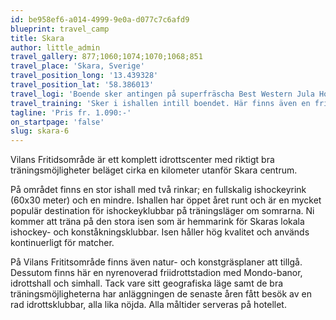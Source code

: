 ```yaml
---
id: be958ef6-a014-4999-9e0a-d077c7c6afd9
blueprint: travel_camp
title: Skara
author: little_admin
travel_gallery: 877;1060;1074;1070;1068;851
travel_place: 'Skara, Sverige'
travel_position_long: '13.439328'
travel_position_lat: '58.386013'
travel_logi: 'Boende sker antingen på superfräscha Best Western Jula Hotell & Konferens i 4-bäddsrum eller i 4-bäddsstugor precis bredvid hotellet. Tillägg vid boende på hotellet i 1-3-bäddsrum.'
travel_training: 'Sker i ishallen intill boendet. Här finns även en friidrottsarena, gräsplaner, konstgräsplaner, inomhushall och en simhall.'
tagline: 'Pris fr. 1.090:-'
on_startpage: 'false'
slug: skara-6
---
```

<p>Vilans Fritidsområde är ett komplett idrottscenter med riktigt bra träningsmöjligheter beläget cirka en kilometer utanför Skara centrum.</p>
<p>På området finns en stor ishall med två rinkar; en fullskalig ishockeyrink (60x30 meter) och en mindre. Ishallen har öppet året runt och är en mycket populär destination för ishockeyklubbar på träningsläger om somrarna. Ni kommer att träna på den stora isen som är hemmarink för Skaras lokala ishockey- och konståkningsklubbar. Isen håller hög kvalitet och används kontinuerligt för matcher.</p>
<p>På Vilans Frititsområde finns även natur- och konstgräsplaner att tillgå. Dessutom finns här en nyrenoverad friidrottstadion med Mondo-banor, idrottshall och simhall. Tack vare sitt geografiska läge samt de bra träningsmöjligheterna har anläggningen de senaste åren fått besök av en rad idrottsklubbar, alla lika nöjda. Alla måltider serveras på hotellet.</p>
